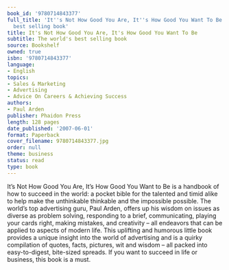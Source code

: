 ```yaml
---
book_id: '9780714843377'
full_title: 'It''s Not How Good You Are, It''s How Good You Want To Be: The world''s
  best selling book'
title: It's Not How Good You Are, It's How Good You Want To Be
subtitle: The world's best selling book
source: Bookshelf
owned: true
isbn: '9780714843377'
language:
- English
topics:
- Sales & Marketing
- Advertising
- Advice On Careers & Achieving Success
authors:
- Paul Arden
publisher: Phaidon Press
length: 128 pages
date_published: '2007-06-01'
format: Paperback
cover_filename: 9780714843377.jpg
order: null
theme: business
status: read
type: book
---
```

It’s Not How Good You Are, It’s How Good You Want to Be is a handbook of how to succeed in the world: a pocket bible for the talented and timid alike to help make the unthinkable thinkable and the impossible possible.
The world’s top advertising guru, Paul Arden, offers up his wisdom on issues as diverse as problem solving, responding to a brief, communicating, playing your cards right, making mistakes, and creativity – all endeavors that can be applied to aspects of modern life.
This uplifting and humorous little book provides a unique insight into the world of advertising and is a quirky compilation of quotes, facts, pictures, wit and wisdom – all packed into easy-to-digest, bite-sized spreads. If you want to succeed in life or business, this book is a must.
